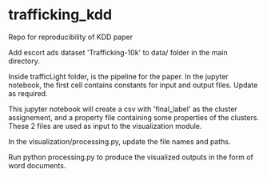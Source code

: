 # trafficking_kdd
Repo for reproducibility of KDD paper

Add escort ads dataset 'Trafficking-10k' to data/ folder in the main directory. 

Inside trafficLight folder, is the pipeline for the paper. In the jupyter notebook, the first cell contains constants for input and output files. Update as required. 

This jupyter notebook will create a csv with 'final_label' as the cluster assignement, and a property file containing some properties of the clusters.
These 2 files are used as input to the visualization module.

In the visualization/processing.py, update the file names and paths.

Run python processing.py to produce the visualized outputs in the form of word documents.
